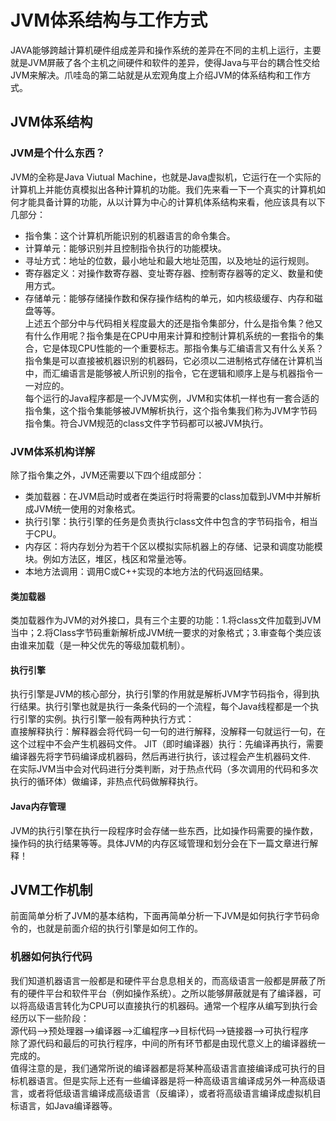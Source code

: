 # JVM体系结构与工作方式  
JAVA能够跨越计算机硬件组成差异和操作系统的差异在不同的主机上运行，主要就是JVM屏蔽了各个主机之间硬件和软件的差异，使得Java与平台的耦合性交给JVM来解决。爪哇岛的第二站就是从宏观角度上介绍JVM的体系结构和工作方式。
## JVM体系结构
### JVM是个什么东西？
JVM的全称是Java Viutual Machine，也就是Java虚拟机，它运行在一个实际的计算机上并能仿真模拟出各种计算机的功能。我们先来看一下一个真实的计算机如何才能具备计算的功能，从以计算为中心的计算机体系结构来看，他应该具有以下几部分：  
- 指令集：这个计算机所能识别的机器语言的命令集合。
- 计算单元：能够识别并且控制指令执行的功能模块。
- 寻址方式：地址的位数，最小地址和最大地址范围，以及地址的运行规则。
- 寄存器定义：对操作数寄存器、变址寄存器、控制寄存器等的定义、数量和使用方式。
- 存储单元：能够存储操作数和保存操作结构的单元，如内核级缓存、内存和磁盘等等。  
上述五个部分中与代码相关程度最大的还是指令集部分，什么是指令集？他又有什么作用呢？指令集是在CPU中用来计算和控制计算机系统的一套指令的集合，它是体现CPU性能的一个重要标志。那指令集与汇编语言又有什么关系？指令集是可以直接被机器识别的机器码，它必须以二进制格式存储在计算机当中，而汇编语言是能够被人所识别的指令，它在逻辑和顺序上是与机器指令一一对应的。  
每个运行的Java程序都是一个JVM实例，JVM和实体机一样也有一套合适的指令集，这个指令集能够被JVM解析执行，这个指令集我们称为JVM字节码指令集。符合JVM规范的class文件字节码都可以被JVM执行。
### JVM体系机构详解
除了指令集之外，JVM还需要以下四个组成部分：  
- 类加载器：在JVM启动时或者在类运行时将需要的class加载到JVM中并解析成JVM统一使用的对象格式。
- 执行引擎：执行引擎的任务是负责执行class文件中包含的字节码指令，相当于CPU。
- 内存区：将内存划分为若干个区以模拟实际机器上的存储、记录和调度功能模块。例如方法区，堆区，栈区和常量池等。
- 本地方法调用：调用C或C++实现的本地方法的代码返回结果。  
#### 类加载器
类加载器作为JVM的对外接口，具有三个主要的功能：1.将class文件加载到JVM当中；2.将Class字节码重新解析成JVM统一要求的对象格式；3.审查每个类应该由谁来加载（是一种父优先的等级加载机制）。
#### 执行引擎
执行引擎是JVM的核心部分，执行引擎的作用就是解析JVM字节码指令，得到执行结果。执行引擎也就是执行一条条代码的一个流程，每个Java线程都是一个执行引擎的实例。执行引擎一般有两种执行方式：  
直接解释执行：解释器会将代码一句一句的进行解释，没解释一句就运行一句，在这个过程中不会产生机器码文件。
JIT（即时编译器）执行：先编译再执行，需要编译器先将字节码编译成机器码，然后再进行执行，该过程会产生机器码文件.  
在实际JVM当中会对代码进行分类判断，对于热点代码（多次调用的代码和多次执行的循环体）做编译，非热点代码做解释执行。  
#### Java内存管理
JVM的执行引擎在执行一段程序时会存储一些东西，比如操作码需要的操作数，操作码的执行结果等等。具体JVM的内存区域管理和划分会在下一篇文章进行解释！
## JVM工作机制
前面简单分析了JVM的基本结构，下面再简单分析一下JVM是如何执行字节码命令的，也就是前面介绍的执行引擎是如何工作的。
### 机器如何执行代码
我们知道机器语言一般都是和硬件平台息息相关的，而高级语言一般都是屏蔽了所有的硬件平台和软件平台（例如操作系统）。之所以能够屏蔽就是有了编译器，可以将高级语言转化为CPU可以直接执行的机器码。通常一个程序从编写到执行会经历以下一些阶段：  
源代码——>预处理器——>编译器——>汇编程序——>目标代码——>链接器——>可执行程序  
除了源代码和最后的可执行程序，中间的所有环节都是由现代意义上的编译器统一完成的。  
值得注意的是，我们通常所说的编译器都是将某种高级语言直接编译成可执行的目标机器语言。但是实际上还有一些编译器是将一种高级语言编译成另外一种高级语言，或者将低级语言编译成高级语言（反编译），或者将高级语言编译成虚拟机目标语言，如Java编译器等。